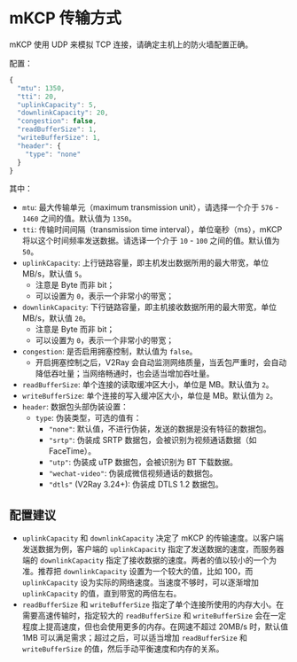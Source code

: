 # mKCP 传输方式

mKCP 使用 UDP 来模拟 TCP 连接，请确定主机上的防火墙配置正确。

配置：

```javascript
{
  "mtu": 1350,
  "tti": 20,
  "uplinkCapacity": 5,
  "downlinkCapacity": 20,
  "congestion": false,
  "readBufferSize": 1,
  "writeBufferSize": 1,
  "header": {
    "type": "none"
  }
}
```

其中：

* `mtu`: 最大传输单元（maximum transmission unit），请选择一个介于 `576` - `1460` 之间的值。默认值为 `1350`。
* `tti`: 传输时间间隔（transmission time interval），单位毫秒（ms），mKCP 将以这个时间频率发送数据。请选译一个介于 `10` - `100` 之间的值。默认值为 `50`。
* `uplinkCapacity`: 上行链路容量，即主机发出数据所用的最大带宽，单位 MB/s，默认值 `5`。
  * 注意是 Byte 而非 bit；
  * 可以设置为 `0`，表示一个非常小的带宽；
* `downlinkCapacity`: 下行链路容量，即主机接收数据所用的最大带宽，单位 MB/s，默认值 `20`。
  * 注意是 Byte 而非 bit；
  * 可以设置为 `0`，表示一个非常小的带宽；
* `congestion`: 是否启用拥塞控制，默认值为 `false`。
  * 开启拥塞控制之后，V2Ray 会自动监测网络质量，当丢包严重时，会自动降低吞吐量；当网络畅通时，也会适当增加吞吐量。
* `readBufferSize`: 单个连接的读取缓冲区大小，单位是 MB。默认值为 `2`。
* `writeBufferSize`: 单个连接的写入缓冲区大小，单位是 MB。默认值为 `2`。
* `header`: 数据包头部伪装设置：
  * `type`: 伪装类型，可选的值有：
    * `"none"`: 默认值，不进行伪装，发送的数据是没有特征的数据包。
    * `"srtp"`: 伪装成 SRTP 数据包，会被识别为视频通话数据（如 FaceTime）。
    * `"utp"`: 伪装成 uTP 数据包，会被识别为 BT 下载数据。
    * `"wechat-video"`: 伪装成微信视频通话的数据包。
    * `"dtls"` (V2Ray 3.24+): 伪装成 DTLS 1.2 数据包。

## 配置建议

* `uplinkCapacity` 和 `downlinkCapacity` 决定了 mKCP 的传输速度。以客户端发送数据为例，客户端的 `uplinkCapacity` 指定了发送数据的速度，而服务器端的 `downlinkCapacity` 指定了接收数据的速度。两者的值以较小的一个为准。推荐把 `downlinkCapacity` 设置为一个较大的值，比如 100，而 `uplinkCapacity` 设为实际的网络速度。当速度不够时，可以逐渐增加 `uplinkCapacity` 的值，直到带宽的两倍左右。
* `readBufferSize` 和 `writeBufferSize` 指定了单个连接所使用的内存大小。在需要高速传输时，指定较大的 `readBufferSize` 和 `writeBufferSize` 会在一定程度上提高速度，但也会使用更多的内存。在网速不超过 20MB/s 时，默认值 1MB 可以满足需求；超过之后，可以适当增加 `readBufferSize` 和 `writeBufferSize` 的值，然后手动平衡速度和内存的关系。
